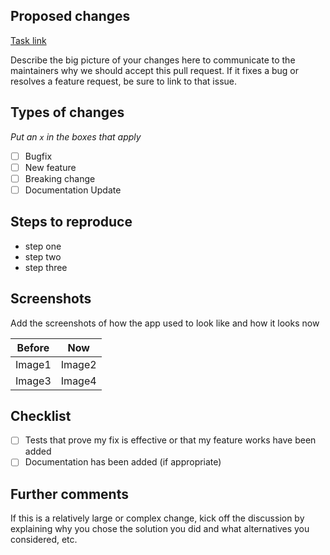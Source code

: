 ## Proposed changes

[Task link](https://please-paste-here-the-task.url)

Describe the big picture of your changes here to communicate to the maintainers why we should accept this pull request. If it fixes a bug or resolves a feature request, be sure to link to that issue.

## Types of changes

_Put an `x` in the boxes that apply_

- [ ] Bugfix
- [ ] New feature
- [ ] Breaking change
- [ ] Documentation Update

## Steps to reproduce

- step one
- step two
- step three

## Screenshots

Add the screenshots of how the app used to look like and how it looks now

| Before  | Now |
| --- | --- |
| Image1  | Image2  |
| Image3  | Image4  |

## Checklist

- [ ] Tests that prove my fix is effective or that my feature works have been added
- [ ] Documentation has been added (if appropriate)

## Further comments

If this is a relatively large or complex change, kick off the discussion by explaining why you chose the solution you did and what alternatives you considered, etc.

